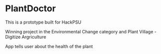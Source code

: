 # PlantDoctor
This is a prototype built for HackPSU

Winning project in the Environmental Change category and Plant Village - Digitize Argriculture

App tells user about the health of the plant



